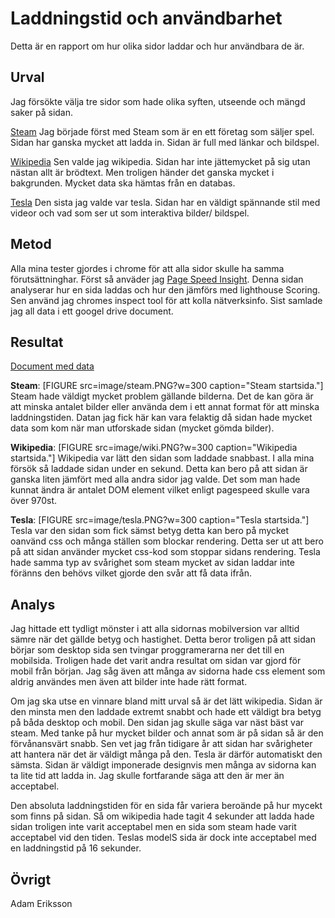 Laddningstid och användbarhet
=======================

Detta är en rapport om hur olika sidor laddar och hur användbara de är.

Urval
-----------------------

Jag försökte välja tre sidor som hade olika syften, utseende och mängd saker på sidan.

[Steam](https://store.steampowered.com/)
Jag började först med Steam som är en ett företag som säljer spel. Sidan har ganska mycket att ladda in. Sidan är full med länkar och bildspel.

[Wikipedia](https://sv.wikipedia.org/wiki/Portal:Huvudsida)
Sen valde jag wikipedia. Sidan har inte jättemycket på sig utan nästan allt är brödtext. Men troligen händer det ganska mycket i bakgrunden. Mycket data ska hämtas från en databas.

[Tesla](https://www.tesla.com/sv_se)
Den sista jag valde var tesla. Sidan har en väldigt spännande stil med videor och vad som ser ut som interaktiva bilder/ bildspel.

Metod
-----------------------

Alla mina tester gjordes i chrome för att alla sidor skulle ha samma förutsättninghar.
Först så anväder jag [Page Speed Insight](https://developers.google.com/speed/pagespeed/insights/). Denna sidan analyserar hur en sida laddas och hur den jämförs med lighthouse Scoring. Sen använd jag chromes inspect tool för att kolla nätverksinfo. Sist samlade jag all data i ett googel drive document.

Resultat
-----------------------

[Document med data](https://docs.google.com/spreadsheets/d/1VCB1ToxlFBDNpWgo58y22U9e9l5pfWetBM1h1l7sQBU/edit?usp=sharing)

**Steam**: [FIGURE src=image/steam.PNG?w=300 caption="Steam startsida."]
Steam hade väldigt mycket problem gällande bilderna. Det de kan göra är att minska antalet bilder eller använda dem i ett annat format för att minska laddningstiden. Datan jag fick här kan vara felaktig då sidan hade mycket data som kom när man utforskade sidan (mycket gömda bilder). 

**Wikipedia**: [FIGURE src=image/wiki.PNG?w=300 caption="Wikipedia startsida."]
Wikipedia var lätt den sidan som laddade snabbast. I alla mina försök så laddade sidan under en sekund. Detta kan bero på att sidan är ganska liten jämfört med alla andra sidor jag valde. Det som man hade kunnat ändra är antalet DOM element vilket enligt pagespeed skulle vara över 970st.

**Tesla**: [FIGURE src=image/tesla.PNG?w=300 caption="Tesla startsida."]
Tesla var den sidan som fick sämst betyg detta kan bero på mycket oanvänd css och många ställen som blockar rendering. Detta ser ut att bero på att sidan använder mycket css-kod som stoppar sidans rendering. Tesla hade samma typ av svårighet som steam mycket av sidan laddar inte föränns den behövs vilket gjorde den svår att få data ifrån.

Analys
-----------------------

Jag hittade ett tydligt mönster i att alla sidornas mobilversion var alltid sämre när det gällde betyg och hastighet. Detta beror troligen på att sidan börjar som desktop sida sen tvingar proggramerarna ner det till en mobilsida. Troligen hade det varit andra resultat om sidan var gjord för mobil från början. Jag såg även att många av sidorna hade css element som aldrig användes men även att bilder inte hade rätt format.

Om jag ska utse en vinnare bland mitt urval så är det lätt wikipedia. Sidan är den minsta men den laddade extremt snabbt och hade ett väldigt bra betyg på båda desktop och mobil. Den sidan jag skulle säga var näst bäst var steam. Med tanke på hur mycket bilder och annat som är på sidan så är den förvånansvärt snabb. Sen vet jag från tidigare år att sidan har svårigheter att hantera när det är väldigt många på den. Tesla är därför automatiskt den sämsta. Sidan är väldigt imponerade designvis men många av sidorna kan ta lite tid att ladda in. Jag skulle fortfarande säga att den är mer än acceptabel.

Den absoluta laddningstiden för en sida får variera beroände på hur mycekt som finns på sidan. Så om wikipedia hade tagit 4 sekunder att ladda hade sidan troligen inte varit acceptabel men en sida som steam hade varit acceptabel vid den tiden. Teslas modelS sida är dock inte acceptabel med en laddningstid på 16 sekunder.

Övrigt
-----------------------
Adam Eriksson